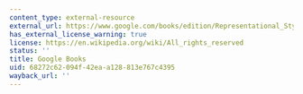 ```yaml
---
content_type: external-resource
external_url: https://www.google.com/books/edition/Representational_Style_in_Congress/O552AgAAQBAJ?hl=en&gbpv=1
has_external_license_warning: true
license: https://en.wikipedia.org/wiki/All_rights_reserved
status: ''
title: Google Books
uid: 68272c62-094f-42ea-a128-813e767c4395
wayback_url: ''
---
```

